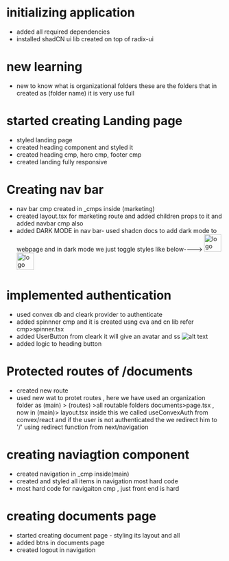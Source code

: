 # initializing application

- added all required dependencies
- installed shadCN ui lib created on top of radix-ui

# new learning

- new to know what is organizational folders these are the folders that in created as (folder name) it is very use full

# started creating Landing page

- styled landing page
- created heading component and styled it
- created heading cmp, hero cmp, footer cmp
- created landing fully responsive

# Creating nav bar

- nav bar cmp created in \_cmps inside (marketing)
- created layout.tsx for marketing route and added children props to it and added navbar cmp also
- added DARK MODE in nav bar- used shadcn docs to add dark mode to webpage and in dark mode we just toggle styles like below---->
  <Image src="/logo.svg" height="40" width="40" alt="logo" className="dark:hidden"/>
  <Image src="/logo-dark.svg" height="40" width="40" alt="logo" className="hidden dark:block"/>

# implemented authentication

- used convex db and cleark provider to authenticate
- added spinnner cmp and it is created usng cva and cn lib refer cmp>spinner.tsx
- added UserButton from cleark it will give an avatar
  <UserButton afterSignOutUrl="/"></UserButton>
  and ss
  ![alt text](https://file%2B.vscode-resource.vscode-cdn.net/Users/danishsheikh/Desktop/next-projects/notion-clone/Screenshot%202024-07-11%20at%2011.11.06%20PM.png?version%3D1720719738575)
- added logic to heading button

# Protected routes of /documents

- created new route
- used new wat to protet routes , here we have used an organization folder as (main) > (routes) >all routable folders documents>page.tsx , now in (main)> layout.tsx inside this we called useConvexAuth from convex/react and if the user is not authenticated the we redirect him to '/' using redirect function from next/navigation

# creating naviagtion component

- created navigation in \_cmp inside(main)
- created and styled all items in navigation most hard code
- most hard code for navigaiton cmp , just front end is hard

# creating documents page

- started creating document page - styling its layout and all
- added btns in documents page
- created logout in navigation 